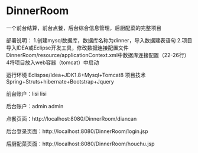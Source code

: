 # DinnerRoom
一个前台结算，前台点餐，后台综合信息管理，后厨配菜的完整项目

部署说明：
1.创建mysql数据库，数据库名称为dinner，导入数据建表语句
2.项目导入IDEA或Eclipse开发工具，修改数据连接配置文件DinnerRoom/resource/applicationContext.xml中数据库连接配置（22-26行）
4将项目放入web容器（tomcat）中启动

运行环境
Eclispse/Idea+JDK1.8+Mysql+Tomcat8
项目技术
Spring+Struts+hibernate+Bootstrap+Jquery

前台账户：lisi   lisi

后台账户：admin   admin

点餐页面：http://localhost:8080/DinnerRoom/diancan

后台登录页面：http://localhost:8080/DinnerRoom/login.jsp

后厨配菜页面：http://localhost:8080/DinnerRoom/houchu.jsp
